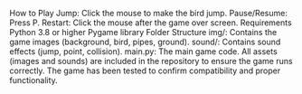 How to Play
Jump: Click the mouse to make the bird jump.
Pause/Resume: Press P.
Restart: Click the mouse after the game over screen.
Requirements
Python 3.8 or higher
Pygame library
Folder Structure
img/: Contains the game images (background, bird, pipes, ground).
sound/: Contains sound effects (jump, point, collision).
main.py: The main game code.
All assets (images and sounds) are included in the repository to ensure the game runs correctly.
The game has been tested to confirm compatibility and proper functionality.
